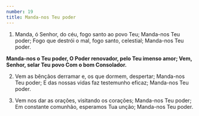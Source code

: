 ```yaml
---
number: 19
title: Manda-nos Teu poder
---
```


1. Manda, ó Senhor, do céu, fogo santo ao povo Teu;
  Manda-nos Teu poder;
  Fogo que destrói o mal, fogo santo, celestial;
  Manda-nos Teu poder.

  __Manda-nos o Teu poder,
  O Poder renovador, pelo Teu imenso amor;
  Vem, Senhor, selar Teu povo
  Com o bom Consolador.__

2. Vem as bênçãos derramar e, os que dormem, despertar;
  Manda-nos Teu poder;
  E das nossas vidas faz testemunho eficaz;
  Manda-nos Teu poder.

3. Vem nos dar as orações, visitando os corações;
  Manda-nos Teu poder;
  Em constante comunhão, esperamos Tua unção;
  Manda-nos Teu poder.
